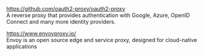 https://github.com/oauth2-proxy/oauth2-proxy
<br>
 A reverse proxy that provides authentication with Google, Azure, OpenID Connect and many more identity providers.

https://www.envoyproxy.io/
<br>
Envoy is an open source edge and service proxy, designed for cloud-native applications 
 
 
